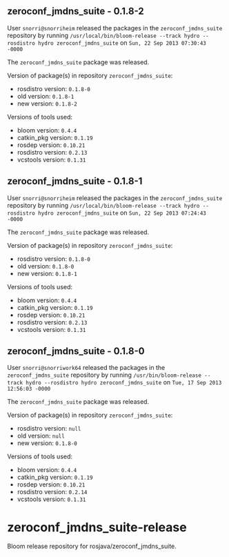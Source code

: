 ## zeroconf_jmdns_suite - 0.1.8-2

User `snorri@snorriheim` released the packages in the `zeroconf_jmdns_suite` repository by running `/usr/local/bin/bloom-release --track hydro --rosdistro hydro zeroconf_jmdns_suite` on `Sun, 22 Sep 2013 07:30:43 -0000`

The `zeroconf_jmdns_suite` package was released.

Version of package(s) in repository `zeroconf_jmdns_suite`:
- rosdistro version: `0.1.8-0`
- old version: `0.1.8-1`
- new version: `0.1.8-2`

Versions of tools used:
- bloom version: `0.4.4`
- catkin_pkg version: `0.1.19`
- rosdep version: `0.10.21`
- rosdistro version: `0.2.13`
- vcstools version: `0.1.31`


## zeroconf_jmdns_suite - 0.1.8-1

User `snorri@snorriheim` released the packages in the `zeroconf_jmdns_suite` repository by running `/usr/local/bin/bloom-release --track hydro --rosdistro hydro zeroconf_jmdns_suite` on `Sun, 22 Sep 2013 07:24:43 -0000`

The `zeroconf_jmdns_suite` package was released.

Version of package(s) in repository `zeroconf_jmdns_suite`:
- rosdistro version: `0.1.8-0`
- old version: `0.1.8-0`
- new version: `0.1.8-1`

Versions of tools used:
- bloom version: `0.4.4`
- catkin_pkg version: `0.1.19`
- rosdep version: `0.10.21`
- rosdistro version: `0.2.13`
- vcstools version: `0.1.31`


## zeroconf_jmdns_suite - 0.1.8-0

User `snorri@snorriwork64` released the packages in the `zeroconf_jmdns_suite` repository by running `/usr/bin/bloom-release --track hydro --rosdistro hydro zeroconf_jmdns_suite` on `Tue, 17 Sep 2013 12:56:03 -0000`

The `zeroconf_jmdns_suite` package was released.

Version of package(s) in repository `zeroconf_jmdns_suite`:
- rosdistro version: `null`
- old version: `null`
- new version: `0.1.8-0`

Versions of tools used:
- bloom version: `0.4.4`
- catkin_pkg version: `0.1.19`
- rosdep version: `0.10.21`
- rosdistro version: `0.2.14`
- vcstools version: `0.1.31`


zeroconf_jmdns_suite-release
============================

Bloom release repository for rosjava/zeroconf_jmdns_suite.
